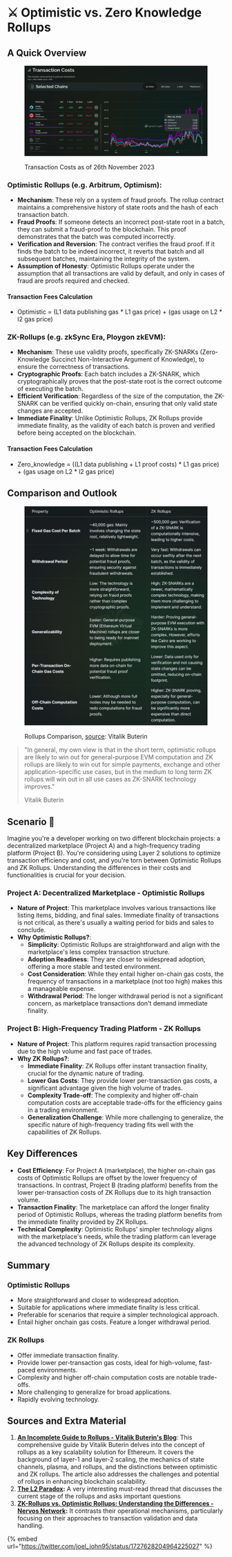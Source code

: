 # ⚔ Optimistic vs. Zero Knowledge Rollups

## A Quick Overview

<figure><img src="../.gitbook/assets/image (1).png" alt=""><figcaption><p>Transaction Costs as of 26th November 2023</p></figcaption></figure>

### **Optimistic Rollups (e.g. Arbitrum, Optimism)**:

* **Mechanism**: These rely on a system of fraud proofs. The rollup contract maintains a comprehensive history of state roots and the hash of each transaction batch.
* **Fraud Proofs**: If someone detects an incorrect post-state root in a batch, they can submit a fraud-proof to the blockchain. This proof demonstrates that the batch was computed incorrectly.
* **Verification and Reversion**: The contract verifies the fraud proof. If it finds the batch to be indeed incorrect, it reverts that batch and all subsequent batches, maintaining the integrity of the system.
* **Assumption of Honesty**: Optimistic Rollups operate under the assumption that all transactions are valid by default, and only in cases of fraud are proofs required and checked.

#### Transaction Fees Calculation

* Optimistic = (L1 data publishing gas \* L1 gas price) + (gas usage on L2 \* l2 gas price)



### **ZK-Rollups (e.g. zkSync Era, Ploygon zkEVM)**:

* **Mechanism**: These use validity proofs, specifically ZK-SNARKs (Zero-Knowledge Succinct Non-Interactive Argument of Knowledge), to ensure the correctness of transactions.
* **Cryptographic Proofs**: Each batch includes a ZK-SNARK, which cryptographically proves that the post-state root is the correct outcome of executing the batch.
* **Efficient Verification**: Regardless of the size of the computation, the ZK-SNARK can be verified quickly on-chain, ensuring that only valid state changes are accepted.
* **Immediate Finality**: Unlike Optimistic Rollups, ZK Rollups provide immediate finality, as the validity of each batch is proven and verified before being accepted on the blockchain.

#### Transaction Fees Calculation

* Zero\_knowledge = ((L1 data publishing + L1 proof costs) \* L1 gas price) + (gas usage on L2 \* l2 gas price)

## Comparison and Outlook

<figure><img src="../.gitbook/assets/Screenshot 2023-11-26 165100.png" alt=""><figcaption><p>Rollups Comparison, <a href="https://vitalik.ca/general/2021/01/05/rollup.html">source</a>: Vitalik Buterin</p></figcaption></figure>

> "In general, my own view is that in the short term, optimistic rollups are likely to win out for general-purpose EVM computation and ZK rollups are likely to win out for simple payments, exchange and other application-specific use cases, but in the medium to long term ZK rollups will win out in all use cases as ZK-SNARK technology improves."
>
> Vitalik Buterin

## Scenario 🌟

Imagine you're a developer working on two different blockchain projects: a decentralized marketplace (Project A) and a high-frequency trading platform (Project B). You're considering using Layer 2 solutions to optimize transaction efficiency and cost, and you're torn between Optimistic Rollups and ZK Rollups. Understanding the differences in their costs and functionalities is crucial for your decision.

### **Project A: Decentralized Marketplace - Optimistic Rollups**

* **Nature of Project**: This marketplace involves various transactions like listing items, bidding, and final sales. Immediate finality of transactions is not critical, as there's usually a waiting period for bids and sales to conclude.
* **Why Optimistic Rollups?**:
  * **Simplicity**: Optimistic Rollups are straightforward and align with the marketplace's less complex transaction structure.
  * **Adoption Readiness**: They are closer to widespread adoption, offering a more stable and tested environment.
  * **Cost Consideration**: While they entail higher on-chain gas costs, the frequency of transactions in a marketplace (not too high) makes this a manageable expense.
  * **Withdrawal Period**: The longer withdrawal period is not a significant concern, as marketplace transactions don't demand immediate finality.

### **Project B: High-Frequency Trading Platform - ZK Rollups**

* **Nature of Project**: This platform requires rapid transaction processing due to the high volume and fast pace of trades.
* **Why ZK Rollups?**:
  * **Immediate Finality**: ZK Rollups offer instant transaction finality, crucial for the dynamic nature of trading.
  * **Lower Gas Costs**: They provide lower per-transaction gas costs, a significant advantage given the high volume of trades.
  * **Complexity Trade-off**: The complexity and higher off-chain computation costs are acceptable trade-offs for the efficiency gains in a trading environment.
  * **Generalization Challenge**: While more challenging to generalize, the specific nature of high-frequency trading fits well with the capabilities of ZK Rollups.

## **Key Differences**

* **Cost Efficiency**: For Project A (marketplace), the higher on-chain gas costs of Optimistic Rollups are offset by the lower frequency of transactions. In contrast, Project B (trading platform) benefits from the lower per-transaction costs of ZK Rollups due to its high transaction volume.
* **Transaction Finality**: The marketplace can afford the longer finality period of Optimistic Rollups, whereas the trading platform benefits from the immediate finality provided by ZK Rollups.
* **Technical Complexity**: Optimistic Rollups' simpler technology aligns with the marketplace's needs, while the trading platform can leverage the advanced technology of ZK Rollups despite its complexity.

## Summary

### Optimistic Rollups

* More straightforward and closer to widespread adoption.&#x20;
* Suitable for applications where immediate finality is less critical.
* Preferable for scenarios that require a simpler technological approach.
* Entail higher onchain gas costs. Feature a longer withdrawal period.

### ZK Rollups&#x20;

* Offer immediate transaction finality.
* Provide lower per-transaction gas costs, ideal for high-volume, fast-paced environments.&#x20;
* Complexity and higher off-chain computation costs are notable trade-offs.&#x20;
* More challenging to generalize for broad applications.&#x20;
* Rapidly evolving technology.

## Sources and Extra Material

1. [**An Incomplete Guide to Rollups - Vitalik Buterin's Blog**](https://vitalik.ca/general/2021/01/05/rollup.html): This comprehensive guide by Vitalik Buterin delves into the concept of rollups as a key scalability solution for Ethereum. It covers the background of layer-1 and layer-2 scaling, the mechanics of state channels, plasma, and rollups, and the distinctions between optimistic and ZK rollups. The article also addresses the challenges and potential of rollups in enhancing blockchain scalability.
2. [**The L2 Paradox**](https://twitter.com/joel\_john95/status/1727628204964225027)**:** A very interesting must-read thread that discusses the current stage of the rollups and asks important questions
3. [**ZK-Rollups vs. Optimistic Rollups: Understanding the Differences - Nervos Network**](https://www.nervos.org/knowledge-base/zk\_rollup\_vs\_optimistic\_rollup)**:** It contrasts their operational mechanisms, particularly focusing on their approaches to transaction validation and data handling.

{% embed url="https://twitter.com/joel_john95/status/1727628204964225027" %}

